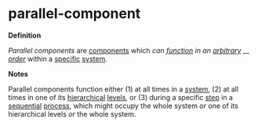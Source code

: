 # parallel-component

**Definition**

_Parallel components_ are [components](component.md) which _can_ [_function_](function.md) _in an_ [_arbitrary_](arbitrary.md) __ [_order_](order.md) within a [specific](specific.md) [system](system.md).

**Notes**

Parallel components function either (1) at all times in a [system](system.md), (2) at all times in one of its [hierarchical](hierarchy.md) [levels](level.md), or (3) during a specific [step](step.md) in a [sequential](sequence.md) [process](https://github.com/gcassel/Modular-Organization-Terminology/blob/master/terms/process.md), which might occupy the whole system _or_ one of its hierarchical levels _or_ the whole system.

